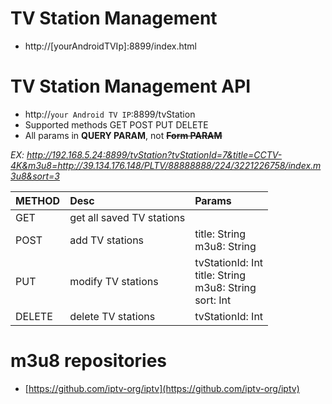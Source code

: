 # TV Station Management
* http://[yourAndroidTVIp]:8899/index.html

# TV Station Management API
* http://`your Android TV IP`:8899/tvStation
* Supported methods GET POST PUT DELETE
* All params in **QUERY PARAM**, not **~~Form PARAM~~**

*EX: http://192.168.5.24:8899/tvStation?tvStationId=7&title=CCTV-4K&m3u8=http://39.134.176.148/PLTV/88888888/224/3221226758/index.m3u8&sort=3*

| METHOD | Desc | Params |
|:-------|:-----|:---|
| GET | get all saved TV stations |   |
| POST | add TV stations | title: String <br> m3u8: String |
| PUT | modify TV stations | tvStationId: Int <br> title: String <br> m3u8: String <br> sort: Int |
| DELETE | delete TV stations | tvStationId: Int |

# m3u8 repositories
* [https://github.com/iptv-org/iptv](https://github.com/iptv-org/iptv)